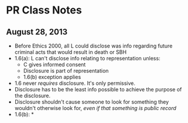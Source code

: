 # PR Class Notes
## August 28, 2013

* Before Ethics 2000, all L could disclose was info regarding future criminal acts that would result in death or SBH
* 1.6(a): L can't disclose info relating to representation unless:
	* C gives informed consent
	* Disclosure is part of representation
	* 1.6(b) exception applies
* 1.6 never *requires* disclosure. It's only permissive.
* Disclosure has to be the least info possible to achieve the purpose of the disclosure.
* Disclosure shouldn't cause someone to look for something they wouldn't otherwise look for, *even if that something is public record*
* 1.6(b):
	* 
